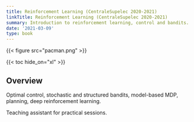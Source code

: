```yaml
---
title: Reinforcement Learning (CentraleSupelec 2020-2021)
linkTitle: Reinforcement Learning (CentraleSupelec 2020-2021)
summary: Introduction to reinforcement learning, control and bandits.
date: '2021-03-09'
type: book
---
```


{{< figure src="pacman.png" >}}

{{< toc hide_on="xl" >}}

## Overview

Optimal control, stochastic and structured bandits, model-based MDP, planning, deep reinforcement learning.

Teaching assistant for practical sessions.
